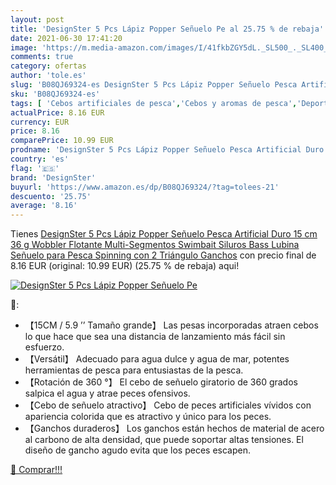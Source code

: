```yaml
---
layout: post
title: 'DesignSter 5 Pcs Lápiz Popper Señuelo Pe al 25.75 % de rebaja'
date: 2021-06-30 17:41:20
image: 'https://m.media-amazon.com/images/I/41fkbZGY5dL._SL500_._SL400_.jpg'
comments: true
category: ofertas
author: 'tole.es'
slug: 'B08QJ69324-es DesignSter 5 Pcs Lápiz Popper Señuelo Pesca Artificial...'
sku: 'B08QJ69324-es'
tags: [ 'Cebos artificiales de pesca','Cebos y aromas de pesca','Deportes y aire libre','Pesca','Productos de caza y pesca','designster','lápiz', ]
actualPrice: 8.16 EUR
currency: EUR
price: 8.16
comparePrice: 10.99 EUR
prodname: 'DesignSter 5 Pcs Lápiz Popper Señuelo Pesca Artificial Duro 15 cm 36 g Wobbler Flotante Multi-Segmentos Swimbait Siluros Bass Lubina Señuelo para Pesca Spinning con 2 Triángulo Ganchos'
country: 'es'
flag: '🇪🇸'
brand: 'DesignSter'
buyurl: 'https://www.amazon.es/dp/B08QJ69324/?tag=tolees-21'
descuento: '25.75'
average: '8.16'
---
```


Tienes [DesignSter 5 Pcs Lápiz Popper Señuelo Pesca Artificial Duro 15 cm 36 g Wobbler Flotante Multi-Segmentos Swimbait Siluros Bass Lubina Señuelo para Pesca Spinning con 2 Triángulo Ganchos](https://www.amazon.es/dp/B08QJ69324/?tag=tolees-21) con precio final de  8.16 EUR (original: 10.99 EUR) (25.75 %  de rebaja) aqui!

[![DesignSter 5 Pcs Lápiz Popper Señuelo Pe](https://m.media-amazon.com/images/I/41fkbZGY5dL._SL500_._SL400_.jpg)](https://www.amazon.es/dp/B08QJ69324/?tag=tolees-21)

🔎:

- 【15CM / 5.9 ’’ Tamaño grande】 Las pesas incorporadas atraen cebos lo que hace que sea una distancia de lanzamiento más fácil sin esfuerzo.
- 【Versátil】 Adecuado para agua dulce y agua de mar, potentes herramientas de pesca para entusiastas de la pesca.
- 【Rotación de 360 °】 El cebo de señuelo giratorio de 360 grados salpica el agua y atrae peces ofensivos.
- 【Cebo de señuelo atractivo】 Cebo de peces artificiales vívidos con apariencia colorida que es atractivo y único para los peces.
- 【Ganchos duraderos】 Los ganchos están hechos de material de acero al carbono de alta densidad, que puede soportar altas tensiones. El diseño de gancho agudo evita que los peces escapen.

[🛒 Comprar!!!](https://www.amazon.es/dp/B08QJ69324/?tag=tolees-21)
